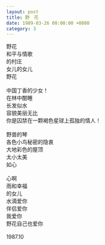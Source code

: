 ```yaml
---
layout: post
title: 野　花
date: 1989-03-26 00:00:00 +0800
category: 3
---
```


野花<br>
和平与情歌<br>
的村庄<br>
女儿的女儿<br>
野花<br>
<br>
中国丁香的少女！<br>
在林中酣睡<br>
长发似水<br>
容貌美丽无比<br>
你是囚禁在一颗褐色星球上孤独的情人！<br>
<br>
野兽的琴<br>
各色小鸟秘密的隐衷<br>
大地彩色的屋顶<br>
太小太美<br>
如心<br>
<br>
心啊<br>
雨和幸福<br>
的女儿<br>
水滴爱你<br>
伴侣爱你<br>
我爱你<br>
野花自己也爱你<br>
<br>
1987.10